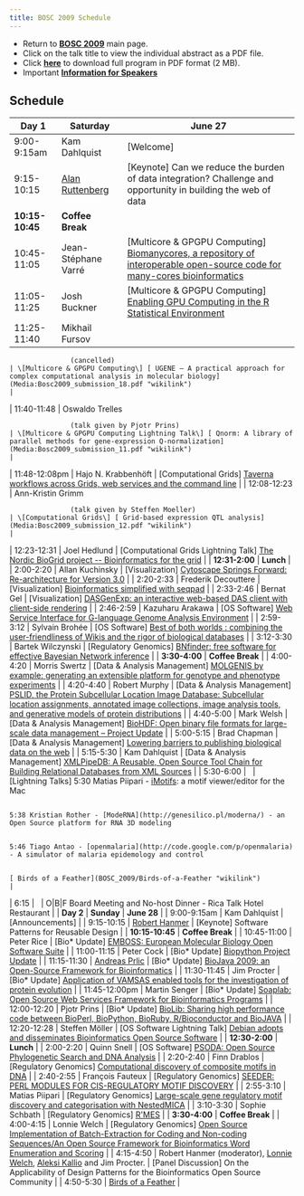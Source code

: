 ```yaml
---
title: BOSC 2009 Schedule
---
```


-   Return to **[ BOSC 2009](BOSC_2009 "wikilink")** main page.
-   Click on the talk title to view the individual abstract as a
    PDF file.
-   Click **[ here](Media:BOSC2009_program_20090601.pdf "wikilink")** to
    download full program in PDF format (2 MB).
-   Important **[ Information for
    Speakers](BOSC_2009#Information_for_Speakers "wikilink")**

Schedule
--------

| Day 1           | Saturday                                                                                                                                                               | June 27                                                                                                                                                                                                                                                                    |
|-----------------|------------------------------------------------------------------------------------------------------------------------------------------------------------------------|----------------------------------------------------------------------------------------------------------------------------------------------------------------------------------------------------------------------------------------------------------------------------|
| 9:00-9:15am     | Kam Dahlquist                                                                                                                                                          | \[Welcome\]                                                                                                                                                                                                                                                                |
| 9:15-10:15      | [ Alan Ruttenberg](BOSC_2009#Alan_Ruttenberg "wikilink")                                                                                                               | \[Keynote\] Can we reduce the burden of data integration? Challenge and opportunity in building the web of data                                                                                                                                                            |
| **10:15-10:45** | **Coffee Break**                                                                                                                                                       |
| 10:45-11:05     | Jean-Stéphane Varré                                                                                                                                                    | \[Multicore & GPGPU Computing\] [ Biomanycores, a repository of interoperable open-source code for many-cores bioinformatics](Media:Bosc2009_submission_22.pdf "wikilink")                                                                                                 |
| 11:05-11:25     | Josh Buckner                                                                                                                                                           | \[Multicore & GPGPU Computing\] [ Enabling GPU Computing in the R Statistical Environment](Media:Bosc2009_submission_32.pdf "wikilink")                                                                                                                                    |
| 11:25-11:40     | Mikhail Fursov                                                                                                                                                         
                                                                                                                                                                                           
                   (cancelled)                                                                                                                                                             | \[Multicore & GPGPU Computing\] [ UGENE – A practical approach for complex computational analysis in molecular biology](Media:Bosc2009_submission_18.pdf "wikilink")                                                                                                       |
| 11:40-11:48     | Oswaldo Trelles                                                                                                                                                        
                                                                                                                                                                                           
                   (talk given by Pjotr Prins)                                                                                                                                             | \[Multicore & GPGPU Computing Lightning Talk\] [ Qnorm: A library of parallel methods for gene-expression Q-normalization](Media:Bosc2009_submission_11.pdf "wikilink")                                                                                                    |
| 11:48-12:08pm   | Hajo N. Krabbenhöft                                                                                                                                                    | \[Computational Grids\] [ Taverna workflows across Grids, web services and the command line](Media:Bosc2009_submission_31.pdf "wikilink")                                                                                                                                  |
| 12:08-12:23     | Ann-Kristin Grimm                                                                                                                                                      
                                                                                                                                                                                           
                   (talk given by Steffen Moeller)                                                                                                                                         | \[Computational Grids\] [ Grid-based expression QTL analysis](Media:Bosc2009_submission_12.pdf "wikilink")                                                                                                                                                                 |
| 12:23-12:31     | Joel Hedlund                                                                                                                                                           | \[Computational Grids Lightning Talk\] [ The Nordic BioGrid project -- Bioinformatics for the grid](Media:Bosc2009_submission_28.pdf "wikilink")                                                                                                                           |
| **12:31-2:00**  | **Lunch**                                                                                                                                                              |
| 2:00-2:20       | Allan Kuchinsky                                                                                                                                                        | \[Visualization\] [ Cytoscape Springs Forward: Re-architecture for Version 3.0](Media:Bosc2009_submission_23.pdf "wikilink")                                                                                                                                               |
| 2:20-2:33       | Frederik Decouttere                                                                                                                                                    | \[Visualization\] [ Bioinformatics simplified with seqpad](Media:Bosc2009_submission_8.pdf "wikilink")                                                                                                                                                                     |
| 2:33-2:46       | Bernat Gel                                                                                                                                                             | \[Visualization\] [ DASGenExp: an interactive web-based DAS client with client-side rendering](Media:Bosc2009_submission_26.pdf "wikilink")                                                                                                                                |
| 2:46-2:59       | Kazuharu Arakawa                                                                                                                                                       | \[OS Software\] [ Web Service Interface for G-language Genome Analysis Environment](Media:Bosc2009_submission_39.pdf "wikilink")                                                                                                                                           |
| 2:59-3:12       | Sylvain Brohée                                                                                                                                                         | \[OS Software\] [ Best of both worlds : combining the user-friendliness of Wikis and the rigor of biological databases](Media:Bosc2009_submission_3.pdf "wikilink")                                                                                                        |
| 3:12-3:30       | Bartek Wilczynski                                                                                                                                                      | \[Regulatory Genomics\] [ BNfinder: free software for effective Bayesian Network inference](Media:Bosc2009_submission_29.pdf "wikilink")                                                                                                                                   |
| **3:30-4:00**   | **Coffee Break**                                                                                                                                                       |
| 4:00-4:20       | Morris Swertz                                                                                                                                                          | \[Data & Analysis Management\] [ MOLGENIS by example: generating an extensible platform for genotype and phenotype experiments](Media:Bosc2009_submission_27.pdf "wikilink")                                                                                               |
| 4:20-4:40       | Robert Murphy                                                                                                                                                          | \[Data & Analysis Management\] [ PSLID, the Protein Subcellular Location Image Database: Subcellular location assignments, annotated image collections, image analysis tools, and generative models of protein distributions](Media:Bosc2009_submission_34.pdf "wikilink") |
| 4:40-5:00       | Mark Welsh                                                                                                                                                             | \[Data & Analysis Management\] [ BioHDF: Open binary file formats for large-scale data management – Project Update](Media:Bosc2009_submission_10.pdf "wikilink")                                                                                                           |
| 5:00-5:15       | Brad Chapman                                                                                                                                                           | \[Data & Analysis Management\] [ Lowering barriers to publishing biological data on the web](Media:Bosc2009_submission_14.pdf "wikilink")                                                                                                                                  |
| 5:15-5:30       | Kam Dahlquist                                                                                                                                                          | \[Data & Analysis Management\] [ XMLPipeDB: A Reusable, Open Source Tool Chain for Building Relational Databases from XML Sources](Media:Bosc2009_submission_35.pdf "wikilink")                                                                                            |
| 5:30-6:00       |                                                                                                                                                                        | \[Lightning Talks\] 5:30 Matias Piipari - [iMotifs](http://imotifs.pearcomp.com/): a motif viewer/editor for the Mac                                                                                                                                                       
                                                                                                                                                                                                                                                                                                                                                                                                                                                                        
                                                                                                                                                                                            5:38 Kristian Rother - [ModeRNA](http://genesilico.pl/moderna/) - an Open Source platform for RNA 3D modeling                                                                                                                                                               
                                                                                                                                                                                                                                                                                                                                                                                                                                                                        
                                                                                                                                                                                            5:46 Tiago Antao - [openmalaria](http://code.google.com/p/openmalaria) - A simulator of malaria epidemology and control                                                                                                                                                     
                                                                                                                                                                                                                                                                                                                                                                                                                                                                        
                                                                                                                                                                                            [ Birds of a Feather](BOSC_2009/Birds-of-a-Feather "wikilink")                                                                                                                                                                                                              |
| 6:15            |                                                                                                                                                                        | O|B|F Board Meeting and No-host Dinner - Rica Talk Hotel Restaurant                                                                                                                                                                                                        |
| **Day 2**       | **Sunday**                                                                                                                                                             | **June 28**                                                                                                                                                                                                                                                                |
| 9:00-9:15am     | Kam Dahlquist                                                                                                                                                          | \[Announcements\]                                                                                                                                                                                                                                                          |
| 9:15-10:15      | [ Robert Hanmer](BOSC_2009#Robert_S._Hanmer "wikilink")                                                                                                                | \[Keynote\] Software Patterns for Reusable Design                                                                                                                                                                                                                          |
| **10:15-10:45** | **Coffee Break**                                                                                                                                                       |
| 10:45-11:00     | Peter Rice                                                                                                                                                             | \[Bio\* Update\] [ EMBOSS: European Molecular Biology Open Software Suite](Media:Bosc2009_submission_5.pdf "wikilink")                                                                                                                                                     |
| 11:00-11:15     | Peter Cock                                                                                                                                                             | \[Bio\* Update\] [ Biopython Project Update](Media:Bosc2009_submission_19.pdf "wikilink")                                                                                                                                                                                  |
| 11:15-11:30     | [Andreas Prlic](http://biojava.org/wiki/Andreas_Prlic)                                                                                                                 | \[Bio\* Update\] [ BioJava 2009: an Open-Source Framework for Bioinformatics](Media:Bosc2009_submission_15.pdf "wikilink")                                                                                                                                                 |
| 11:30-11:45     | Jim Procter                                                                                                                                                            | \[Bio\* Update\] [ Application of VAMSAS enabled tools for the investigation of protein evolution](Media:Bosc2009_submission_16.pdf "wikilink")                                                                                                                            |
| 11:45-12:00pm   | Martin Senger                                                                                                                                                          | \[Bio\* Update\] [ Soaplab: Open Source Web Services Framework for Bioinformatics Programs](Media:Bosc2009_submission_13.pdf "wikilink")                                                                                                                                   |
| 12:00-12:20     | Pjotr Prins                                                                                                                                                            | \[Bio\* Update\] [ BioLib: Sharing high performance code between BioPerl, BioPython, BioRuby, R/Bioconductor and BioJAVA](Media:Bosc2009_submission_4.pdf "wikilink")                                                                                                      |
| 12:20-12:28     | Steffen Möller                                                                                                                                                         | \[OS Software Lightning Talk\] [ Debian adopts and disseminates Bioinformatics Open Source Software](Media:Bosc2009_submission_30.pdf "wikilink")                                                                                                                          |
| **12:30-2:00**  | **Lunch**                                                                                                                                                              |
| 2:00-2:20       | Quinn Snell                                                                                                                                                            | \[OS Software\] [ PSODA: Open Source Phylogenetic Search and DNA Analysis](Media:Bosc2009_submission_33.pdf "wikilink")                                                                                                                                                    |
| 2:20-2:40       | Finn Drablos                                                                                                                                                           | \[Regulatory Genomics\] [ Computational discovery of composite motifs in DNA](Media:Bosc2009_submission_6.pdf "wikilink")                                                                                                                                                  |
| 2:40-2:55       | François Fauteux                                                                                                                                                       | \[Regulatory Genomics\] [ SEEDER: PERL MODULES FOR CIS-REGULATORY MOTIF DISCOVERY](Media:Bosc2009_submission_40.pdf "wikilink")                                                                                                                                            |
| 2:55-3:10       | Matias Piipari                                                                                                                                                         | \[Regulatory Genomics\] [ Large-scale gene regulatory motif discovery and categorisation with NestedMICA](Media:Bosc2009_submission_24.pdf "wikilink")                                                                                                                     |
| 3:10-3:30       | Sophie Schbath                                                                                                                                                         | \[Regulatory Genomics\] [ R'MES](Media:Bosc2009_submission_38.pdf "wikilink")                                                                                                                                                                                              |
| **3:30-4:00**   | **Coffee Break**                                                                                                                                                       |
| 4:00-4:15       | Lonnie Welch                                                                                                                                                           | \[Regulatory Genomics\] [ Open Source Implementation of Batch-Extraction for Coding and Non-coding Sequences/An Open Source Framework for Bioinformatics Word Enumeration and Scoring](Media:Bosc2009_submission_7_21.pdf "wikilink")                                      |
| 4:15-4:50       | Robert Hanmer (moderator), [ Lonnie Welch](Media:Bosc2009_submission_9.pdf "wikilink"), [ Aleksi Kallio](Media:Bosc2009_submission_17.pdf "wikilink") and Jim Procter. | \[Panel Discussion\] On the Applicability of Design Patterns for the Bioinformatics Open Source Community                                                                                                                                                                  |
| 4:50-5:30       | [ Birds of a Feather](BOSC_2009/Birds-of-a-Feather "wikilink")                                                                                                         |


